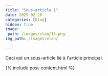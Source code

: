 ```yaml
---
title: "Sous-article 1"
date: 2025-02-26
categories: [blog]
hidden: true 
image:
 path: /images/vlan/15.png
img_path: /images/vlan/

---
```

Ceci est un sous-article lié à l'article principal.


{% include post-content.html  %}
